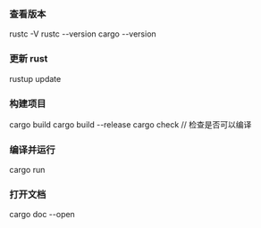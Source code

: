 ### 查看版本
rustc -V
rustc --version
cargo --version

### 更新 rust
rustup update

### 构建项目
cargo build
cargo build --release
cargo check // 检查是否可以编译

### 编译并运行
cargo run

### 打开文档
cargo doc --open 
